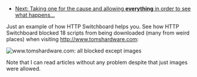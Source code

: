 - [Next: Taking one for the cause and allowing **everything** in order to see what happens...](Quick-tour-%232%3A-2-of-3)

Just an example of how HTTP Switchboard helps you. See how HTTP Switchboard blocked 18 scripts from being downloaded (many from weird places) when visiting <http://www.tomshardware.com>:

![www.tomshardware.com: all blocked except images](https://raw.github.com/gorhill/httpswitchboard/master/doc/img/quicktour-002-a.png)

Note that I can read articles without any problem despite that just images were allowed.